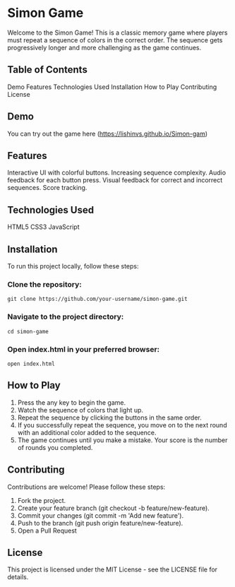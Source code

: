# Simon Game

Welcome to the Simon Game! This is a classic memory game where players must repeat a sequence of colors in the correct order. The sequence gets progressively longer and more challenging as the game continues.

## Table of Contents
Demo
Features
Technologies Used
Installation
How to Play
Contributing
License

## Demo
You can try out the game here (https://lishinvs.github.io/Simon-gam)

## Features
Interactive UI with colorful buttons.
Increasing sequence complexity.
Audio feedback for each button press.
Visual feedback for correct and incorrect sequences.
Score tracking.

## Technologies Used
HTML5
CSS3
JavaScript

## Installation
To run this project locally, follow these steps:

### Clone the repository:
    git clone https://github.com/your-username/simon-game.git

### Navigate to the project directory:
    cd simon-game

### Open index.html in your preferred browser:
    open index.html

## How to Play
1. Press the any key to begin the game.
2. Watch the sequence of colors that light up.
3. Repeat the sequence by clicking the buttons in the same order.
4. If you successfully repeat the sequence, you move on to the next round with an additional color added to the sequence.
5. The game continues until you make a mistake. Your score is the number of rounds you completed.

## Contributing
Contributions are welcome! Please follow these steps:

1. Fork the project.
2. Create your feature branch (git checkout -b feature/new-feature).
3. Commit your changes (git commit -m 'Add new feature').
4. Push to the branch (git push origin feature/new-feature).
5. Open a Pull Request

## License
This project is licensed under the MIT License - see the LICENSE file for details.

